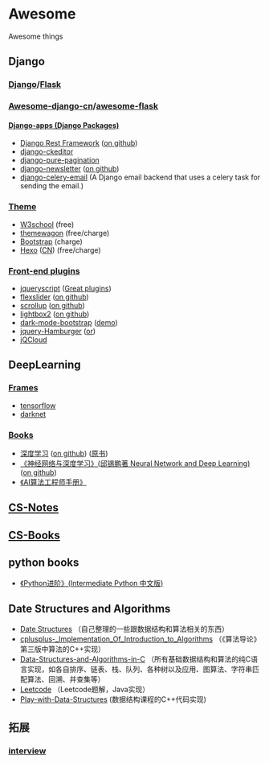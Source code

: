 # Awesome
Awesome things

## Django

### [Django](https://www.djangoproject.com/)/[Flask](https://github.com/pallets/flask)

### [Awesome-django-cn](https://github.com/Heaciy/awesome-django-cn)/[awesome-flask](https://github.com/humiaozuzu/awesome-flask)
#### [Django-apps (Django Packages)](https://djangopackages.org/)
+ [Django Rest Framework](https://www.django-rest-framework.org/) ([on github](https://github.com/encode/rest-framework-tutorial))
+ [django-ckeditor](https://github.com/django-ckeditor/django-ckeditor)
+ [django-pure-pagination](https://github.com/jamespacileo/django-pure-pagination)
+ [django-newsletter](https://django-newsletter.readthedocs.io/en/latest/) ([on github](https://github.com/dokterbob/django-newsletter))
+ [django-celery-email](https://github.com/pmclanahan/django-celery-email) (A Django email backend that uses a celery task for sending the email.)

### [Theme]()
+ [W3school](https://www.w3schools.com/w3css/w3css_templates.asp) (free)
+ [themewagon](https://themewagon.com/) (free/charge)
+ [Bootstrap](https://themes.getbootstrap.com/) (charge)
+ [Hexo](https://hexo.io) ([CN](https://hexo.io/zh-cn/)) (free/charge)


### [Front-end plugins]()
+ [jqueryscript](https://www.jqueryscript.net/) ([Great plugins](https://www.jqueryscript.net))
+ [flexslider](https://woocommerce.com/flexslider/) ([on github](https://github.com/woocommerce/FlexSlider))
+ [scrollup](https://markgoodyear.com/labs/scrollup/) ([on github](https://github.com/markgoodyear/scrollup))
+ [lightbox2](http://lokeshdhakar.com/projects/lightbox2/) ([on github](https://github.com/lokesh/lightbox2))
+ [dark-mode-bootstrap](https://www.jqueryscript.net/other/dark-mode-bootstrap.html) ([demo](https://www.jqueryscript.net/demo/dark-mode-bootstrap/))
+ [jquery-Hamburger](https://codepen.io/MorenoDiDomenico/pen/KwXRqG) ([or](https://www.jqueryscript.net/animation/jQuery-Plugin-To-Create-Hamburger-Nav-Icons-using-CSS3-Hmbrgr.html))
+ [jQCloud](https://github.com/lucaong/jQCloud)

## DeepLearning

### [Frames]()
+ [tensorflow](https://github.com/tensorflow/tensorflow) 
+ [darknet](https://github.com/pjreddie/darknet)

### [Books](https://github.com/Mikoto10032/DeepLearning)
+ [深度学习](https://exacity.github.io/deeplearningbook-chinese) ([on github](https://github.com/exacity/deeplearningbook-chinese)) ([原书](http://www.deeplearningbook.org/))
+ [《神经网络与深度学习》(邱锡鹏著 Neural Network and Deep Learning)](https://nndl.github.io) ([on github](https://github.com/nndl/nndl.github.io))
+ [《AI算法工程师手册》](http://www.huaxiaozhuan.com/)

## [CS-Notes](https://github.com/CyC2018/CS-Notes)

## [CS-Books](https://github.com/huihut/CS-Books)

## python books
+ [《Python进阶》(Intermediate Python 中文版)](https://github.com/eastlakeside/interpy-zh)

## Date Structures and Algorithms
+ [Date Structures](https://github.com/Heaciy/DataStructure) （自己整理的一些跟数据结构和算法相关的东西）
+ [cplusplus-_Implementation_Of_Introduction_to_Algorithms](https://github.com/huaxz1986/cplusplus-_Implementation_Of_Introduction_to_Algorithms) （《算法导论》第三版中算法的C++实现）
+ [Data-Structures-and-Algorithms-in-C](https://github.com/LeechanX/Data-Structures-and-Algorithms-in-C) （所有基础数据结构和算法的纯C语言实现，如各自排序、链表、栈、队列、各种树以及应用、图算法、字符串匹配算法、回溯、并查集等）
+ [Leetcode](https://github.com/JuiceZhou/Leetcode) （Leetcode题解，Java实现）
+ [Play-with-Data-Structures](https://github.com/houpengfei88/Play-with-Data-Structures) (数据结构课程的C++代码实现)

## 拓展

### [interview](https://github.com/huihut/interview)

